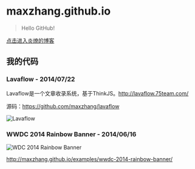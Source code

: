maxzhang.github.io
==================

> Hello GitHub!

[点击进入炎燎的博客](https://github.com/maxzhang/maxzhang.github.com/issues?state=open)


## 我的代码

### Lavaflow - 2014/07/22

Lavaflow是一个文章收录系统，基于ThinkJS。http://lavaflow.75team.com/

源码：https://github.com/maxzhang/lavaflow

![Lavaflow](https://raw.githubusercontent.com/maxzhang/maxzhang.github.com/master/examples/images/lavaflow-preview.png)


### WWDC 2014 Rainbow Banner - 2014/06/16

![WDC 2014 Rainbow Banner](https://raw.githubusercontent.com/maxzhang/maxzhang.github.com/master/examples/images/wwdc-rainbow.png)

http://maxzhang.github.io/examples/wwdc-2014-rainbow-banner/
